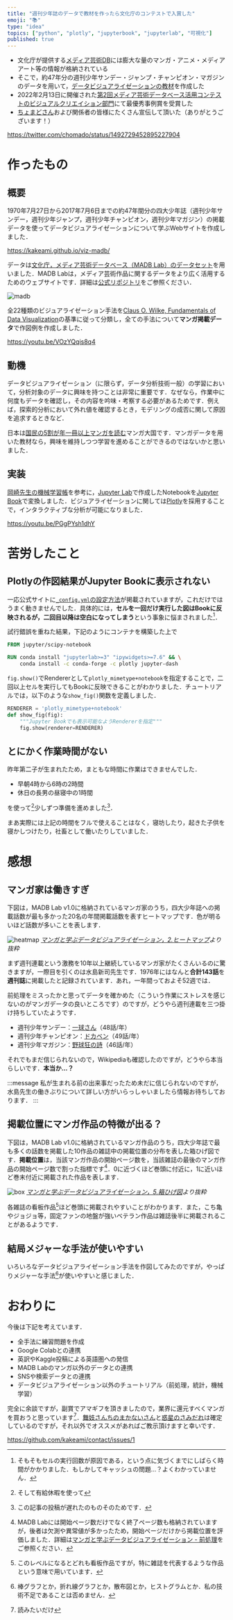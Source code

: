 ```yaml
---
title: "週刊少年誌のデータで教材を作ったら文化庁のコンテストで入賞した"
emoji: "📚"
type: "idea"
topics: ["python", "plotly", "jupyterbook", "jupyterlab", "可視化"]
published: true
---
```


- 文化庁が提供する[メディア芸術DB](https://mediag.bunka.go.jp/madb_lab/)には膨大な量のマンガ・アニメ・メディアアート等の情報が格納されている
- そこで，約47年分の週刊少年サンデー・ジャンプ・チャンピオン・マガジンのデータを用いて，[データビジュアライゼーションの教材](https://kakeami.github.io/viz-madb/)を作成した
- 2022年2月13日に開催された[第2回メディア芸術データベース活用コンテストのビジュアルクリエイション部門](https://www.mediaarts-db-contest.com/)にて最優秀事例賞を受賞した
- [ちょまどさん](https://zenn.dev/chomado)および関係者の皆様にたくさん宣伝して頂いた（ありがとうございます！）

https://twitter.com/chomado/status/1492729452895227904

# 作ったもの

## 概要

1970年7月27日から2017年7月6日までの約47年間分の四大少年誌（週刊少年サンデー，週刊少年ジャンプ，週刊少年チャンピオン，週刊少年マガジン）の掲載データを使ってデータビジュアライゼーションについて学ぶWebサイトを作成しました．

https://kakeami.github.io/viz-madb/


データは[文化庁，メディア芸術データベース（MADB Lab）のデータセット](https://github.com/mediaarts-db/dataset/tree/1.0)を用いました．MADB Labは，メディア芸術作品に関するデータをより広く活用するためのウェブサイトです．詳細は[公式リポジトリ](https://github.com/mediaarts-db/dataset)をご参照ください．


![madb](/images/2022-02-madb/madb.png)

全22種類のビジュアライゼーション手法を[Claus O. Wilke, Fundamentals of Data Visualization](https://clauswilke.com/dataviz/index.html)の基準に従って分類し，全ての手法について**マンガ掲載データ**で作図例を作成しました．

https://youtu.be/VOzYQqis8q4

## 動機

データビジュアライゼーション（に限らず，データ分析技術一般）の学習において，分析対象のデータに興味を持つことは非常に重要です．なぜなら，作業中に何度もデータを確認し，その内容を吟味・考察する必要があるためです．例えば，探索的分析において外れ値を確認するとき，モデリングの成否に関して原因を追求するときなど．

日本は[国民の5割が年一冊以上マンガを読む](https://prtimes.jp/main/html/rd/p/000000697.000000983.html)マンガ大国です．マンガデータを用いた教材なら，興味を維持しつつ学習を進めることができるのではないかと思いました．

## 実装

[岡崎先生の機械学習帳](https://chokkan.github.io/mlnote/index.html)を参考に，[Jupyter Lab](https://jupyter.org/)で作成したNotebookを[Jupyter Book](https://jupyterbook.org/intro.html)で変換しました．ビジュアライゼーションに関しては[Plotly](https://plotly.com/)を採用することで，インタラクティブな分析が可能になりました．

https://youtu.be/PGgPYsh1dhY

# 苦労したこと

## Plotlyの作図結果がJupyter Bookに表示されない

一応公式サイトに[`_config.yml`の設定方法](https://jupyterbook.org/interactive/interactive.html#plotly)が掲載されていますが，これだけではうまく動きませんでした．具体的には，**セルを一回だけ実行した図はBookに反映されるが，二回目以降は空白になってしまう**という事象に悩まされました[^renderer]．

[^renderer]: そもそもセルの実行回数が原因である，という点に気づくまでにしばらく時間がかかりました．もしかしてキャッシュの問題…？よくわかっていません．

試行錯誤を重ねた結果，下記のようにコンテナを構築した上で

```Dockerfile
FROM jupyter/scipy-notebook

RUN conda install "jupyterlab>=3" "ipywidgets>=7.6" && \
    conda install -c conda-forge -c plotly jupyter-dash
```

`fig.show()`でRendererとして`plotly_mimetype+notebook`を指定することで，二回以上セルを実行してもBookに反映できることがわかりました．チュートリアルでは，以下のような`show_fig()`関数を定義しました．

```python
RENDERER = 'plotly_mimetype+notebook'
def show_fig(fig):
    """Jupyter Bookでも表示可能なようRendererを指定"""
    fig.show(renderer=RENDERER)
```

## とにかく作業時間がない

昨年第二子が生まれたため，まともな時間に作業はできませんでした．

- 早朝4時から6時の2時間
- 休日の長男の昼寝中の1時間

を使って[^paid]少しずつ準備を進めました[^this]．

[^paid]: そして有給休暇を使って

[^this]: この記事の投稿が遅れたのものそのためです．

まあ実際には上記の時間をフルで使えることはなく，寝坊したり，起きた子供を寝かしつけたり，社畜として働いたりしていました．

# 感想

## マンガ家は働きすぎ

下図は，MADB Lab v1.0に格納されているマンガ家のうち，四大少年誌への掲載話数が最も多かった20名の年間掲載話数を表すヒートマップです．色が明るいほど話数が多いことを表します．

![heatmap](/images/2022-02-madb/heatmap.png)
*[マンガと学ぶデータビジュアライゼーション，2.ヒートマップ](https://kakeami.github.io/viz-madb/charts4amounts/heatmap.html)より抜粋*

まず週刊連載という激務を10年以上継続しているマンガ家がたくさんいるのに驚きますが，一際目を引くのは水島新司先生です．1976年にはなんと**合計143話**を**週刊誌**に掲載したと記録されています．あれ，一年間っておよそ52週では．

前処理をミスったかと思ってデータを確かめた（こういう作業にストレスを感じないのがマンガデータの良いところです）のですが，どうやら週刊連載を三つ掛け持ちしていたようです．

- 週刊少年サンデー：[一球さん](https://ja.wikipedia.org/wiki/%E4%B8%80%E7%90%83%E3%81%95%E3%82%93)（48話/年）
- 週刊少年チャンピオン：[ドカベン](https://ja.wikipedia.org/wiki/%E3%83%89%E3%82%AB%E3%83%99%E3%83%B3)（49話/年）
- 週刊少年マガジン：[野球狂の詩](https://ja.wikipedia.org/wiki/%E9%87%8E%E7%90%83%E7%8B%82%E3%81%AE%E8%A9%A9)（46話/年）

それでもまだ信じられないので，Wikipediaも確認したのですが，どうやら本当らしいです．**本当か…？**

:::message
私が生まれる前の出来事だったため未だに信じられないのですが，水島先生の働きぶりについて詳しい方がいらっしゃいましたら情報お待ちしております．
:::

## 掲載位置にマンガ作品の特徴が出る？

下図は，MADB Lab v1.0に格納されているマンガ作品のうち，四大少年誌で最も多くの話数を掲載した10作品の雑誌中の掲載位置の分布を表した箱ひげ図です．**掲載位置**は，当該マンガ作品の開始ページ数を，当該雑誌の最後のマンガ作品の開始ページ数で割った指標です[^position]．0に近づくほど巻頭に付近に，1に近いほど巻末付近に掲載された作品を表します．

[^position]: MADB Labには開始ページ数だけでなく終了ページ数も格納されていますが，後者は欠測や異常値が多かったため，開始ページだけから掲載位置を評価しました．詳細は[マンガと学ぶデータビジュアライゼーション - 前処理](https://kakeami.github.io/viz-madb/appendix/preprocess.html#)をご参照ください．

![box](/images/2022-02-madb/box.png)
*[マンガと学ぶデータビジュアライゼーション，5.箱ひげ図](https://kakeami.github.io/viz-madb/charts4amounts/box.html)より抜粋*

各雑誌の看板作品[^kanban]ほど巻頭に掲載されやすいことがわかります．また，こち亀やジョジョ等，固定ファンの地盤が強いベテラン作品は雑誌後半に掲載されることがあるようです．

[^kanban]: このレベルになるとどれも看板作品ですが，特に雑誌を代表するような作品という意味で用いています．

## 結局メジャーな手法が使いやすい

いろいろなデータビジュアライゼーション手法を作図してみたのですが，やっぱりメジャーな手法[^major]が使いやすいと感じました．

[^major]: 棒グラフとか，折れ線グラフとか，散布図とか，ヒストグラムとか．私の技術不足であることは否めません．

# おわりに

今後は下記を考えています．

- 全手法に練習問題を作成
- Google Colabとの連携
- 英訳やKaggle投稿による英語圏への発信
- MADB Labのマンガ以外のデータとの連携
- SNSや検索データとの連携
- データビジュアライゼーション以外のチュートリアル（前処理，統計，機械学習）

完全に余談ですが，副賞でアマギフを頂きましたので，業界に還元すべくマンガを買おうと思っています[^amazon]．[舞妓さんちのまかないさん](https://websunday.net/work/716/)と[惑星のさみだれ](https://hoshinosamidare.jp/)は確定しているのですが，それ以外でオススメがあればご教示頂けますと幸いです．

https://github.com/kakeami/contact/issues/1

[^amazon]: 読みたいだけ
